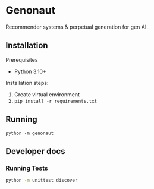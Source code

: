 # Genonaut
Recommender systems &amp; perpetual generation for gen AI.

## Installation
Prerequisites
  - Python 3.10+

Installation steps:
1. Create virtual environment  
2. `pip install -r requirements.txt`

## Running
`python -m genonaut`

## Developer docs 
### Running Tests
```bash
python -m unittest discover
```

